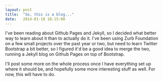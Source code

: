```yaml
---
layout: post
title:  "So, this is a blog..."
date:   2014-01-18 18:15:00
---
```


I've been reading about Github Pages and Jekyll, so I decided what better way to learn about it than to actually do it.  I've been using Zurb Foundation on a few small projects over the past year or two, but need to learn Twitter Bootstrap a bit better, so I figured it'd be a good idea to merge the two, running a Jekyll blog on Github Pages on top of Bootstrap.

I'll post some more on the whole process once I have everything set up where it should be, and hopefully some more interesting stuff as well. For now, this will have to do.